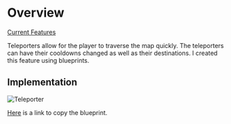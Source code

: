 # Overview
[Current Features](/docs/currentfeatures.md)

Teleporters allow for the player to traverse the map quickly. The teleporters can have their cooldowns changed as well as their destinations. I created this feature using blueprints.

## Implementation
![Teleporter](https://user-images.githubusercontent.com/47003895/120931265-b23d3480-c6e8-11eb-97b3-8a6ef251b47b.png)

[Here](https://blueprintue.com/blueprint/_ds28bmb/) is a link to copy the blueprint.
